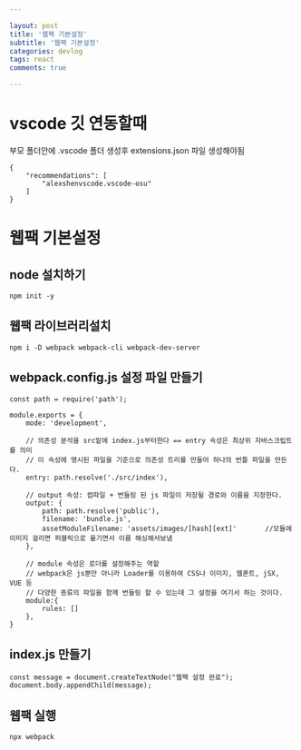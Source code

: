 ```yaml
---

layout: post
title: '웹팩 기본설정'
subtitle: '웹팩 기본설정'
categories: devlog
tags: react
comments: true

---
```

# vscode 깃 연동할때
부모 폴더안에 .vscode 폴더 생성후 extensions.json 파일 생성해야됨

```
{
    "recommendations": [
        "alexshenvscode.vscode-osu"
    ]
}
```

# 웹팩 기본설정

## node 설치하기  
`npm init -y`

## 웹팩 라이브러리설치
`npm i -D webpack webpack-cli webpack-dev-server`

## webpack.config.js 설정 파일 만들기

```
const path = require('path');

module.exports = {
    mode: 'development', 
    
    // 의존성 분석을 src밑에 index.js부터한다 == entry 속성은 최상위 자바스크립트를 의미
    // 이 속성에 명시된 파일을 기준으로 의존성 트리를 만들어 하나의 번틀 파일을 만든다.
    entry: path.resolve('./src/index'),     

    // output 속성: 컴파일 + 번들링 된 js 파일이 저장될 경로와 이름을 지정한다.
    output: {
        path: path.resolve('public'),
        filename: 'bundle.js',
        assetModuleFilename: 'assets/images/[hash][ext]'       //모듈에 이미지 걸리면 퍼블릭으로 옮기면서 이름 해싱해서보냄
    },
    
    // module 속성은 로더를 설정해주는 역할
    // webpack은 js뿐만 아니라 Loader를 이용하여 CSS나 이미지, 웹폰트, jSX, VUE 등 
    // 다양한 종류의 파일을 함께 번들링 할 수 있는데 그 설정을 여기서 하는 것이다.
    module:{
        rules: []
    },
}
```

## index.js 만들기
```
const message = document.createTextNode("웹팩 설정 완료");
document.body.appendChild(message);
```

## 웹팩 실행
`npx webpack`